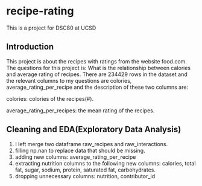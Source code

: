 # recipe-rating
This is a project for DSC80 at UCSD

## Introduction
This project is about the recipes with ratings from the website food.com. The questions for this project is: What is the relationship between calories and average rating of recipes. There are 234429 rows in the dataset and the relevant columns to my questions are colories, average_rating_per_recipe and the description of these two columns are:

colories: colories of the recipes(#).

average_rating_per_recipes: the mean rating of the recipes.

## Cleaning and EDA(Exploratory Data Analysis)
1. I left merge two dataframe raw_recipes and raw_interactions.
2. filling np.nan to replace data that should be missing.
3. adding new columns: average_rating_per_recipe
4. extracting nutrition columns to the following new columns: calories, total fat, sugar, sodium, protein, saturated fat, carbohydrates.
5. dropping unnecessary columns: nutrition, contributor_id